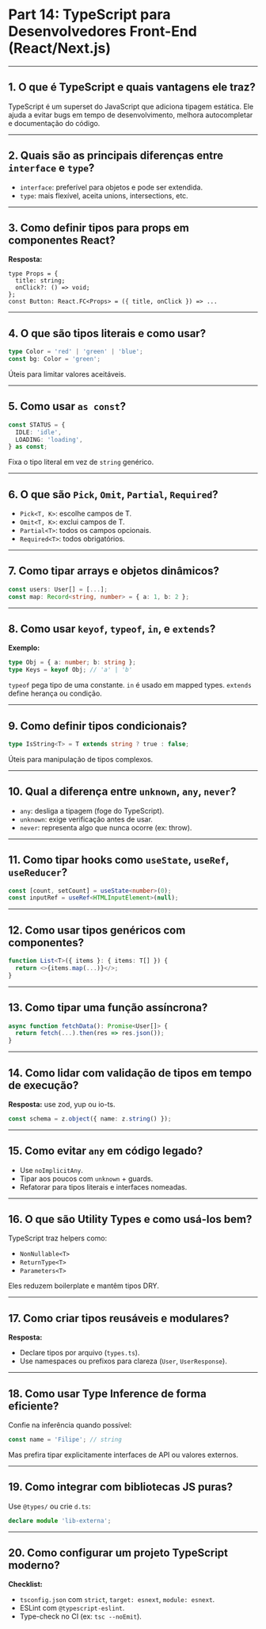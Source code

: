 # Part 14: TypeScript para Desenvolvedores Front-End (React/Next.js)

---

## 1. O que é TypeScript e quais vantagens ele traz?


TypeScript é um superset do JavaScript que adiciona tipagem estática. Ele ajuda a evitar bugs em tempo de desenvolvimento, melhora autocompletar e documentação do código.

---

## 2. Quais são as principais diferenças entre `interface` e `type`?



* `interface`: preferível para objetos e pode ser extendida.
* `type`: mais flexível, aceita unions, intersections, etc.

---

## 3. Como definir tipos para props em componentes React?

**Resposta:**

```tsx
type Props = {
  title: string;
  onClick?: () => void;
};
const Button: React.FC<Props> = ({ title, onClick }) => ...
```

---

## 4. O que são tipos literais e como usar?

```ts
type Color = 'red' | 'green' | 'blue';
const bg: Color = 'green';
```

Úteis para limitar valores aceitáveis.

---

## 5. Como usar `as const`?

```ts
const STATUS = {
  IDLE: 'idle',
  LOADING: 'loading',
} as const;
```

Fixa o tipo literal em vez de `string` genérico.

---

## 6. O que são `Pick`, `Omit`, `Partial`, `Required`?



* `Pick<T, K>`: escolhe campos de T.
* `Omit<T, K>`: exclui campos de T.
* `Partial<T>`: todos os campos opcionais.
* `Required<T>`: todos obrigatórios.

---

## 7. Como tipar arrays e objetos dinâmicos?

```ts
const users: User[] = [...];
const map: Record<string, number> = { a: 1, b: 2 };
```

---

## 8. Como usar `keyof`, `typeof`, `in`, e `extends`?

**Exemplo:**

```ts
type Obj = { a: number; b: string };
type Keys = keyof Obj; // 'a' | 'b'
```

`typeof` pega tipo de uma constante. `in` é usado em mapped types. `extends` define herança ou condição.

---

## 9. Como definir tipos condicionais?

```ts
type IsString<T> = T extends string ? true : false;
```

Úteis para manipulação de tipos complexos.

---

## 10. Qual a diferença entre `unknown`, `any`, `never`?

* `any`: desliga a tipagem (foge do TypeScript).
* `unknown`: exige verificação antes de usar.
* `never`: representa algo que nunca ocorre (ex: throw).

---

## 11. Como tipar hooks como `useState`, `useRef`, `useReducer`?

```ts
const [count, setCount] = useState<number>(0);
const inputRef = useRef<HTMLInputElement>(null);
```

---

## 12. Como usar tipos genéricos com componentes?

```ts
function List<T>({ items }: { items: T[] }) {
  return <>{items.map(...)}</>;
}
```

---

## 13. Como tipar uma função assíncrona?

```ts
async function fetchData(): Promise<User[]> {
  return fetch(...).then(res => res.json());
}
```

---

## 14. Como lidar com validação de tipos em tempo de execução?

**Resposta:** use zod, yup ou io-ts.

```ts
const schema = z.object({ name: z.string() });
```

---

## 15. Como evitar `any` em código legado?

* Use `noImplicitAny`.
* Tipar aos poucos com `unknown` + guards.
* Refatorar para tipos literais e interfaces nomeadas.

---

## 16. O que são Utility Types e como usá-los bem?

TypeScript traz helpers como:

* `NonNullable<T>`
* `ReturnType<T>`
* `Parameters<T>`

Eles reduzem boilerplate e mantêm tipos DRY.

---

## 17. Como criar tipos reusáveis e modulares?

**Resposta:**

* Declare tipos por arquivo (`types.ts`).
* Use namespaces ou prefixos para clareza (`User`, `UserResponse`).

---

## 18. Como usar Type Inference de forma eficiente?


Confie na inferência quando possível:

```ts
const name = 'Filipe'; // string
```

Mas prefira tipar explicitamente interfaces de API ou valores externos.

---

## 19. Como integrar com bibliotecas JS puras?

Use `@types/` ou crie `d.ts`:

```ts
declare module 'lib-externa';
```

---

## 20. Como configurar um projeto TypeScript moderno?

**Checklist:**

* `tsconfig.json` com `strict`, `target: esnext`, `module: esnext`.
* ESLint com `@typescript-eslint`.
* Type-check no CI (ex: `tsc --noEmit`).
